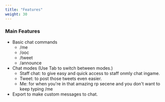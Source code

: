 ```yaml
---
title: "Features"
weight: 30
---
```


### Main Features

- Basic chat commands
    - /me
    - /ooc
    - /tweet
    - /announce
- Chat modes (Use Tab to switch between modes.)
    - Staff chat: to give easy and quick access to staff onmly chat ingame.
    - Tweet: to post those tweets even easier.
    - Me: for when you're in that amazing rp secene and you don't want to keep typing /me
- Export to make custom messages to chat.